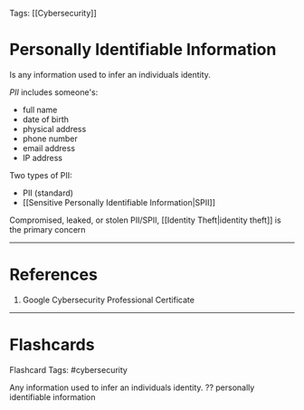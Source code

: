 Tags: [[Cybersecurity]]
# Personally Identifiable Information

Is any information used to infer an individuals identity.

*PII* includes someone's:
- full name
- date of birth
- physical address
- phone number
- email address
- IP address

Two types of PII:
- PII (standard)
- [[Sensitive Personally Identifiable Information|SPII]]

Compromised, leaked, or stolen PII/SPII, [[Identity Theft|identity theft]] is the primary concern 

---
# References

1. Google Cybersecurity Professional Certificate

---
# Flashcards

Flashcard Tags: #cybersecurity 

Any information used to infer an individuals identity.
??
personally identifiable information
<!--SR:!2024-04-28,3,268!2024-04-29,3,250-->
